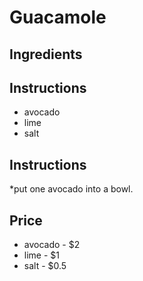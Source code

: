 # Guacamole
## Ingredients
## Instructions
* avocado
* lime
* salt
## Instructions
*put one avocado into a bowl.
## Price
* avocado - $2
* lime - $1
* salt - $0.5
